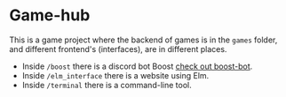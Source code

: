 # Game-hub

This is a game project where the backend of games is in the `games` folder, 
and different frontend's (interfaces), are in different places.

- Inside `/boost` there is a discord bot Boost [check out boost-bot](https://bit.ly/3aykHRP).
- Inside `/elm_interface` there is a website using Elm.
- Inside `/terminal` there is a command-line tool.

